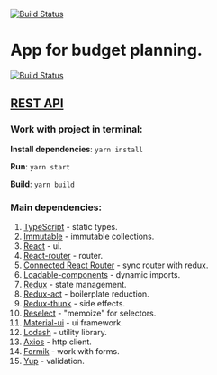 [![Build Status](http://35.234.67.82:8080/buildStatus/icon?job=compile+and+test)](http://35.234.67.82:8080/job/compile%20and%20test/)

# App for budget planning.

[![Build Status](http://35.234.67.82:8080/job/compile%20and%20test/3/badge/icon)](http://35.234.67.82:8080/job/compile%20and%20test/3/)

## [REST API](https://github.com/RenatRysaev/save-money-api)

### Work with project in terminal:

**Install dependencies**: `yarn install`

**Run**: `yarn start`

**Build**: `yarn build`

### Main dependencies:

1. [TypeScript](https://www.typescriptlang.org/) - static types.
2. [Immutable](https://facebook.github.io/immutable-js/docs/#/) - immutable collections.
3. [React](https://reactjs.org/docs/getting-started.html) - ui.
4. [React-router](https://reacttraining.com/react-router/web/guides/quick-start) - router.
5. [Connected React Router](https://github.com/supasate/connected-react-router) - sync router with redux.
6. [Loadable-components](https://github.com/smooth-code/loadable-components) - dynamic imports.
7. [Redux](https://redux.js.org/api/api-reference) - state management.
8. [Redux-act](https://github.com/pauldijou/redux-act) - boilerplate reduction.
9. [Redux-thunk](https://github.com/reduxjs/redux-thunk) - side effects.
10. [Reselect](https://github.com/reduxjs/reselect) - "memoize" for selectors.
11. [Material-ui](https://material-ui.com/) - ui framework.
12. [Lodash](https://lodash.com/) - utility library.
13. [Axios](https://github.com/axios/axios) - http client.
14. [Formik](https://github.com/jaredpalmer/formik) - work with forms.
15. [Yup](https://github.com/jquense/yup) - validation.
